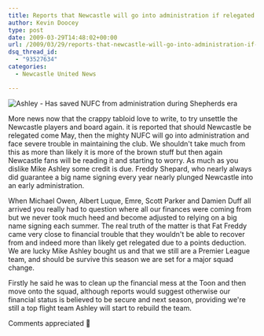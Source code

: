 ```yaml
---
title: Reports that Newcastle will go into administration if relegated
author: Kevin Doocey
type: post
date: 2009-03-29T14:48:02+00:00
url: /2009/03/29/reports-that-newcastle-will-go-into-administration-if-relegated/
dsq_thread_id:
  - "93527634"
categories:
  - Newcastle United News

---
```

![Ashley - Has saved NUFC from administration during Shepherds era](https://static.guim.co.uk/sys-images/Football/Pix/pictures/2008/05/07/mort360.jpg)

More news now that the crappy tabloid love to write, to try unsettle the Newcastle players and board again. it is reported that should Newcastle be relegated come May, then the mighty NUFC will go into administration and face severe trouble in maintaining the club. We shouldn't take much from this as more than likely it is more of the brown stuff but then again Newcastle fans will be reading it and starting to worry. As much as you dislike Mike Ashley some credit is due. Freddy Shepard, who nearly always did guarantee a big name signing every year nearly plunged Newcastle into an early administration.

When Michael Owen, Albert Luque, Emre, Scott Parker and Damien Duff all arrived you really had to question where all our finances were coming from but we never took much heed and become adjusted to relying on a big name signing each summer. The real truth of the matter is that Fat Freddy came very close to financial trouble that they wouldn't be able to recover from and indeed more than likely get relegated due to a points deduction. We are lucky Mike Ashley bought us and that we still are a Premier League team, and should be survive this season we are set for a major squad change.

Firstly he said he was to clean up the financial mess at the Toon and then move onto the squad, although reports would suggest otherwise our financial status is believed to be secure and next season, providing we're still a top flight team Ashley will start to rebuild the team.

Comments appreciated 🙂
